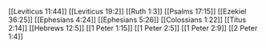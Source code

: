 [[Leviticus 11:44]]
[[Leviticus 19:2]]
[[Ruth 1:3]]
[[Psalms 17:15]]
[[Ezekiel 36:25]]
[[Ephesians 4:24]]
[[Ephesians 5:26]]
[[Colossians 1:22]]
[[Titus 2:14]]
[[Hebrews 12:5]]
[[1 Peter 1:15]]
[[1 Peter 2:5]]
[[1 Peter 2:9]]
[[2 Peter 1:4]]
